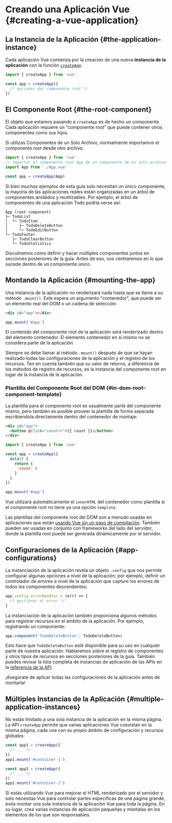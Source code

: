 # Creando una Aplicación Vue {#creating-a-vue-application}

## La Instancia de la Aplicación {#the-application-instance}

Cada aplicación Vue comienza por la creación de una nueva **instancia de la aplicación** con la función [`createApp`](/api/application#createapp):

```js
import { createApp } from 'vue'

const app = createApp({
  /* opciones del componente root */
})
```

## El Componente Root {#the-root-component}

El objeto que estamos pasando a `createApp` es de hecho un componente. Cada aplicación requiere un "componente root" que puede contener otros componentes como sus hijos.

Si utilizas Componentes de un Solo Archivo, normalmente importamos el componente root desde otro archivo:

```js
import { createApp } from 'vue'
// importar el componente root App de un componente de un solo archivo.
import App from './App.vue'

const app = createApp(App)
```

Si bien muchos ejemplos de esta guía solo necesitan un único componente, la mayoría de las aplicaciones reales están organizadas en un árbol de componentes anidados y reutilizables. Por ejemplo, el árbol de componentes de una aplicación Todo podría verse así:

```
App (root component)
├─ TodoList
│  └─ TodoItem
│     ├─ TodoDeleteButton
│     └─ TodoEditButton
└─ TodoFooter
   ├─ TodoClearButton
   └─ TodoStatistics
```

Discutiremos cómo definir y hacer múltiples componentes juntos en secciones posteriores de la guía. Antes de eso, nos centraremos en lo que sucede dentro de un componente único.

## Montando la Aplicación {#mounting-the-app}

Una instancia de la aplicación no renderizará nada hasta que se llame a su método `.mount()`. Este espera un argumento "contenedor", que puede ser un elemento real del DOM o un cadena de selección:

```html
<div id="app"></div>
```

```js
app.mount('#app')
```

El contenido del componente root de la aplicación será renderizado dentro del elemento contenedor. El elemento contenedor en sí mismo no se considera parte de la aplicación.

Siempre se debe llamar al método `.mount()` después de que se hayan realizado todas las configuraciones de la aplicación y el registro de los recursos. Ten en cuenta también que su valor de retorno, a diferencia de los métodos de registro de recursos, es la instancia del componente root en lugar de la instancia de la aplicación.

### Plantilla del Componente Root del DOM {#in-dom-root-component-template}

La plantilla para el componente root es usualmente parte del componente mismo, pero también es posible proveer la plantilla de forma separada escribiendola directamente dentro del contenedor de montaje:

```html
<div id="app">
  <button @click="count++">{{ count }}</button>
</div>
```

```js
import { createApp } from 'vue'

const app = createApp({
  data() {
    return {
      count: 0
    }
  }
})

app.mount('#app')
```

Vue utilizará automáticamente el `innerHTML` del contenedor como plantilla si el componente root no tiene ya una opción `template`.

Las plantillas del componente root del DOM son a menudo usadas en aplicaciones que están [usando Vue sin un paso de compilación](/guide/quick-start.md#using-vue-from-cdn). También pueden ser usadas en conjunto con frameworks del lado del servidor, donde la plantilla root puede ser generada dinámicamente por el servidor.

## Configuraciones de la Aplicación {#app-configurations}

La instanciación de la aplicación revela un objeto `.config` que nos permite configurar algunas opciones a nivel de la aplicación; por ejemplo, definir un controlador de errores a nivel de la aplicación que capture los errores de todos los componentes descendentes:

```js
app.config.errorHandler = (err) => {
  /* gestionar el error */
}
```

La instanciación de la aplicación también proporciona algunos métodos para registrar recursos en el ámbito de la aplicación. Por ejemplo, registrando un componente:

```js
app.component('TodoDeleteButton', TodoDeleteButton)
```

Esto hace que `TodoDeleteButton` esté disponible para su uso en cualquier parte de nuestra aplicación. Hablaremos sobre el registro de componentes y otros tipos de recursos en secciones posteriores de la guía. También puedes revisar la lista completa de instancias de aplicación de las APIs en la [referencia de la API](/api/application).

¡Asegúrate de aplicar todas las configuraciones de la aplicación antes de montarla!

## Múltiples Instancias de la Aplicación {#multiple-application-instances}

No estás limitado a una sola instancia de la aplicación en la misma página. La API `createApp` permite que varias aplicaciones Vue coexistan en la misma página, cada una con su propio ámbito de configuración y recursos globales:

```js
const app1 = createApp({
  /* ... */
})
app1.mount('#container-1')

const app2 = createApp({
  /* ... */
})
app2.mount('#container-2')
```

Si estás utilizando Vue para mejorar el HTML renderizado por el servidor y solo necesitas Vue para controlar partes específicas de una página grande, evita montar una sola instancia de la aplicación Vue para toda la página. En su lugar, crea varias instancias de aplicación pequeñas y móntalas en los elementos de los que son responsables.
